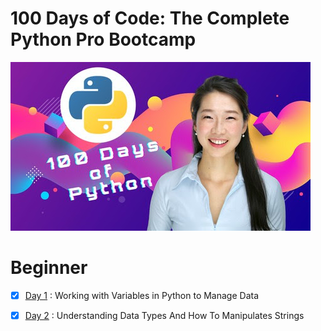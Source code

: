# 100 Days of Code: The Complete Python Pro Bootcamp

![100 Days Of Code](./images/100days-of-code.jpg)
# Beginner
- [x] [Day 1] : Working with Variables in Python to Manage Data
- [x] [Day 2] : Understanding Data Types And How To Manipulates Strings












<!-- repository Link  -->
[Day 1]:https://github.com/themilon/100-Days-Python/tree/main/Day-01
[Day 2]:https://github.com/themilon/100-Days-Python/tree/main/Day-02